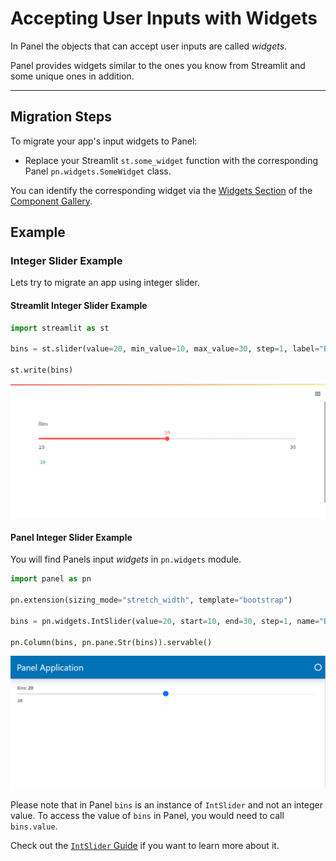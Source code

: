 # Accepting User Inputs with Widgets

In Panel the objects that can accept user inputs are called *widgets*.

Panel provides widgets similar to the ones you know from Streamlit and some unique ones in addition.

---

## Migration Steps

To migrate your app's input widgets to Panel:

- Replace your Streamlit `st.some_widget` function with the corresponding Panel
`pn.widgets.SomeWidget` class.

You can identify the corresponding widget via the [Widgets Section](../../reference/index.md#widgets) of the [Component Gallery](../../reference/index.md).

## Example

### Integer Slider Example

Lets try to migrate an app using integer slider.

#### Streamlit Integer Slider Example

```python
import streamlit as st

bins = st.slider(value=20, min_value=10, max_value=30, step=1, label="Bins")

st.write(bins)
```

![Streamlit Widgets Example](../../_static/images/streamlit_widgets_example.png)

#### Panel Integer Slider Example

You will find Panels input *widgets* in `pn.widgets` module.

```python
import panel as pn

pn.extension(sizing_mode="stretch_width", template="bootstrap")

bins = pn.widgets.IntSlider(value=20, start=10, end=30, step=1, name="Bins")

pn.Column(bins, pn.pane.Str(bins)).servable()
```

![Panel Widgets Example](../../_static/images/panel_widgets_example.png)

Please note that in Panel `bins` is an instance of `IntSlider` and not an integer value. To access the value of `bins` in Panel, you would need to call `bins.value`.

Check out the [`IntSlider` Guide](../../reference/widgets/IntSlider) if you want to learn more about it.
